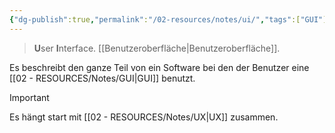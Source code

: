 ```yaml
---
{"dg-publish":true,"permalink":"/02-resources/notes/ui/","tags":["GUI"],"noteIcon":""}
---
```


>**U**ser **I**nterface.
> [[Benutzeroberfläche\|Benutzeroberfläche]].

Es beschreibt den ganze Teil von ein Software bei den der Benutzer eine [[02 - RESOURCES/Notes/GUI\|GUI]] benutzt.

> [!important] 
> Es hängt start mit [[02 - RESOURCES/Notes/UX\|UX]] zusammen.

